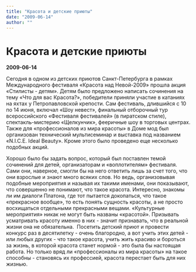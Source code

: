 ```yaml
---
title: "Красота и детские приюты"
date: "2009-06-14"
author: ""
---
```


# Красота и детские приюты

**2009-06-14** 

Cегодня в одном из детских приютов Санкт-Петербурга в рамках Международного фестиваля «Красота над Невой-2009» прошла акция «Стилисты - детям». Детям было предложено написать сочинения на тему «Что для вас Красота?», победители приняли участие в катаниях на яхтах у Петропавловской крепости. Сам фестиваль, длившийся с 10 по 14 июня, включал «Шоу невест», финальный отборочный тур всероссийского «Фестиваля фестивалей» (в пиратском стиле), спектакль-мистерию «Щелкунчик», фееричные шоу в торговых центрах. Также для «профессионалов из мира красоты» в Доме мод был организован технический мультисеминар и выставка под названием «N.I.C.E. Ideal Beauty». Кроме этого было проведено еще несколько подобных акций.

Хорошо было бы задать вопрос, который был поставлен темой сочинений для детей, организаторам и «воплотителям» фестиваля. Сами они, наверное, смогли бы на него ответить лишь за счет того, что они взрослые и знают много всяких слов. Но ведь, организовывая подобные мероприятия и называя их такими именами, они показывают, что совершенно не понимают, что такое красота. Интересно, знакомы ли им диалоги Платона, где тот пытается докопаться, что такое «прекрасное вообще», то есть понять сущность красоты, а не просто восхищаться отдельными прекрасными вещами. «Культурные мероприятия» никак не могут быть названы «красотой». Призывать усматривать красоту именно в них - значит признавать, что в реальной жизни она не обязательна.  Посетить детский приют и провести конкурс раз в десятилетку - очень благородно, а вот учить этих детей - или любых других - что такое красота, учить жить красиво и бороться за жизнь, в которой красота станет нормой - это была бы настоящая работа. Но только вряд ли «профессионалы из мира красоты» на такое способны - становясь их профессией, красота перестает быть для них жизнью.